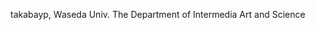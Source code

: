 takabayp, Waseda Univ. The Department of Intermedia Art and Science

<!---
TakabayaP/TakabayaP is a ✨ special ✨ repository because its `README.md` (this file) appears on your GitHub profile.
You can click the Preview link to take a look at your changes.
--->
